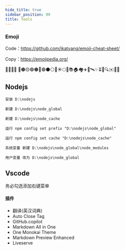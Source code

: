 ```yaml
---
hide_title: true
sidebar_position: 99
title: Tools
---
```



### Emoji

Code：https://github.com/ikatyang/emoji-cheat-sheet/

Copy：https://emojipedia.org/

📕📙📗📘 🔴🟠🟡🟢🟤🔵🟣⚫⚪🌙☀️🌕📖📚🏠🏘️✈️🚀🛰️✨⏳🎉🔍✉️📧💊

## Nodejs

```
安装 D:\nodejs

新建 D:\nodejs\node_global

新建 D:\nodejs\node_cache

运行 npm config set prefix "D:\nodejs\node_global"

运行 npm config set cache "D:\nodejs\node_cache"

系统变量 新建 D:\nodejs\node_global\node_modules

用户变量 改为 D:\nodejs\node_global
```


## Vscode

务必勾选添加右键菜单

#### 插件

- 翻译(英汉词典)
- Auto Close Tag
- GitHub.copilot
- Markdown All in One
- One Monokai Theme
- Markdown Preview Enhanced
- Liveserve


